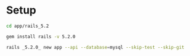 # Setup

```bash
cd app/rails_5.2
```

```bash
gem install rails -v 5.2.0
```

```bash
rails _5.2.0_ new app --api --database=mysql --skip-test --skip-git
```
